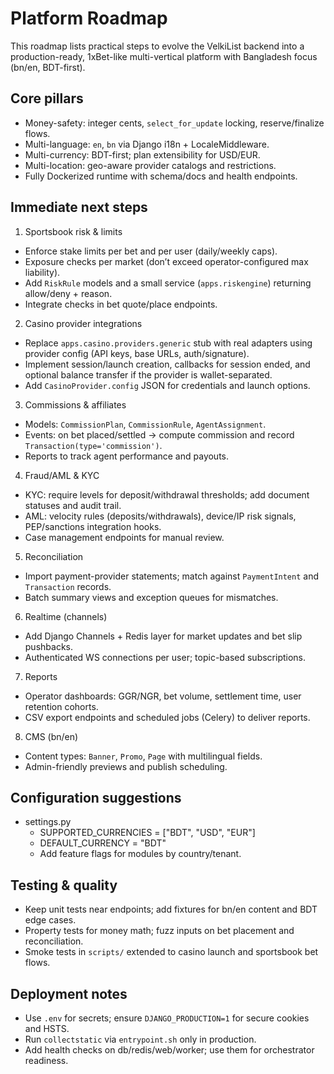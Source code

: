 # Platform Roadmap

This roadmap lists practical steps to evolve the VelkiList backend into a production-ready, 1xBet-like multi-vertical platform with Bangladesh focus (bn/en, BDT-first).

## Core pillars

- Money-safety: integer cents, `select_for_update` locking, reserve/finalize flows.
- Multi-language: `en`, `bn` via Django i18n + LocaleMiddleware.
- Multi-currency: BDT-first; plan extensibility for USD/EUR.
- Multi-location: geo-aware provider catalogs and restrictions.
- Fully Dockerized runtime with schema/docs and health endpoints.

## Immediate next steps

1) Sportsbook risk & limits
- Enforce stake limits per bet and per user (daily/weekly caps).
- Exposure checks per market (don’t exceed operator-configured max liability).
- Add `RiskRule` models and a small service (`apps.riskengine`) returning allow/deny + reason.
- Integrate checks in bet quote/place endpoints.

2) Casino provider integrations
- Replace `apps.casino.providers.generic` stub with real adapters using provider config (API keys, base URLs, auth/signature).
- Implement session/launch creation, callbacks for session ended, and optional balance transfer if the provider is wallet-separated.
- Add `CasinoProvider.config` JSON for credentials and launch options.

3) Commissions & affiliates
- Models: `CommissionPlan`, `CommissionRule`, `AgentAssignment`.
- Events: on bet placed/settled -> compute commission and record `Transaction(type='commission')`.
- Reports to track agent performance and payouts.

4) Fraud/AML & KYC
- KYC: require levels for deposit/withdrawal thresholds; add document statuses and audit trail.
- AML: velocity rules (deposits/withdrawals), device/IP risk signals, PEP/sanctions integration hooks.
- Case management endpoints for manual review.

5) Reconciliation
- Import payment-provider statements; match against `PaymentIntent` and `Transaction` records.
- Batch summary views and exception queues for mismatches.

6) Realtime (channels)
- Add Django Channels + Redis layer for market updates and bet slip pushbacks.
- Authenticated WS connections per user; topic-based subscriptions.

7) Reports
- Operator dashboards: GGR/NGR, bet volume, settlement time, user retention cohorts.
- CSV export endpoints and scheduled jobs (Celery) to deliver reports.

8) CMS (bn/en)
- Content types: `Banner`, `Promo`, `Page` with multilingual fields.
- Admin-friendly previews and publish scheduling.

## Configuration suggestions

- settings.py
  - SUPPORTED_CURRENCIES = ["BDT", "USD", "EUR"]
  - DEFAULT_CURRENCY = "BDT"
  - Add feature flags for modules by country/tenant.

## Testing & quality

- Keep unit tests near endpoints; add fixtures for bn/en content and BDT edge cases.
- Property tests for money math; fuzz inputs on bet placement and reconciliation.
- Smoke tests in `scripts/` extended to casino launch and sportsbook bet flows.

## Deployment notes

- Use `.env` for secrets; ensure `DJANGO_PRODUCTION=1` for secure cookies and HSTS.
- Run `collectstatic` via `entrypoint.sh` only in production.
- Add health checks on db/redis/web/worker; use them for orchestrator readiness.
